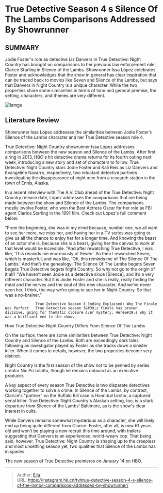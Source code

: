 # True Detective Season 4 s Silence Of The Lambs Comparisons Addressed By Showrunner


## SUMMARY 



  Jodie Foster&#39;s role as detective Liz Danvers in True Detective: Night Country has brought on comparisons to her previous law enforcement role, Clarice Starling in Silence of the Lambs.   Showrunner Issa López celebrates Foster and acknowledges that the show in general has clear inspiration that can be traced back to movies like Seven and Silence of the Lambs, but says that Danvers in Night Country is a unique character.   While the two properties share some similarities in terms of tone and general premise, the setting, characters, and themes are very different.  

![iamge](https://static1.srcdn.com/wordpress/wp-content/uploads/2024/01/jodie-foster-as-liz-danvers-in-true-detective_-night-country-juxtaposed-with-foster-as-clarice-starling-in-silence-of-the-lambs.jpg)

## Literature Review
Showrunner Issa López addresses the similarities between Jodie Foster’s Silence of the Lambs character and her True Detective season role 4.




True Detective: Night Country showrunner Issa López addresses comparisons between the new season and Silence of the Lambs. After first airing in 2013, HBO&#39;s hit detective drama returns for its fourth outing next week, introducing a new story and set of characters to follow. True Detective: Night Country stars Jodie Foster and Kali Reis as Liz Danvers and Evangeline Navarro, respectively, two reluctant detective partners investigating the disappearance of eight men from a research station in the town of Ennis, Alaska.




In a recent interview with The A.V. Club ahead of the True Detective: Night Country release date, López addresses the comparisons that are being made between the show and Silence of the Lambs. The comparisons mostly involve Foster, who won the Best Actress Oscar for her role as FBI agent Clarice Starling in the 1991 film. Check out López&#39;s full comment below:


&#34;From the beginning, she was in my mind because, number one, we all want to see her more, we miss her, and having her in a TV series was going to give us all the chance to enjoy her for a longer time. And knowing the beast of an actor she is, because she is a beast, giving her the canvas to work at that level would be incredible.
&#34;And after rewatching True Detective, I was like, ‘This reminds me enormously of Seven.&#39; So then I rewatched Seven, which is masterful, and was like, &#39;Oh, this reminds me of The Silence Of The Lambs.&#39; And that’s the genealogy: The Silence Of The Lambs begets Seven begets True Detective begets Night Country. So why not go to the origin of it all?
&#34;We haven’t seen Jodie as a detective since [Silence], and it’s a very different character. But it is Jodie Foster and she is really, really finding the meat and the nerves and the soul of this new character. And we’ve never seen her, I think, the way we’re going to see her in Night Country. So that was a no-brainer.&#34;





                  True Detective Season 3 Ending Explained: Why The Finale Was Perfect   True Detective season 3&#39;s finale has proven divisive, going for thematic closure over mystery. Here&#39;s why it was a brilliant end to the show.    


 How True Detective Night Country Differs From Silence Of The Lambs 
          

On the surface, there are some similarities between True Detective: Night Country and Silence of the Lambs. Both are exceedingly dark tales following an investigator played by Foster as she tracks down a sinister killer. When it comes to details, however, the two properties become very distinct.



Night Country is the first season of the show not to be penned by series creator Nic Pizzolatto, though he remains onboard as an executive producer.







A key aspect of every season True Detective is two disparate detectives working together to solve a crime. In Silence of the Lambs, by contrast, Clarice&#39;s &#34;partner&#34; on the Buffalo Bill case is Hannibal Lector, a captured serial killer. True Detective: Night Country&#39;s Alaskan setting, too, is a stark departure from Silence of the Lambs&#39; Baltimore, as is the show&#39;s clear interest in cults.

While Danvers remains somewhat mysterious as a character, she will likely end up being quite different from Clarice. Foster, after all, is now 61 years old and won&#39;t be playing a new recruit this time around, with trailers suggesting that Danvers is an experienced, world-weary cop. That being said, however, True Detective: Night Country is shaping up to the creepiest and most unsettling season yet, two qualities that Silence of the Lambs has in spades.



The new season of True Detective premieres on January 14 on HBO.









---

> Author: [Ella](https://instagram.hk.cn/)  
> URL: https://instagram.hk.cn/tv/true-detective-season-4-s-silence-of-the-lambs-comparisons-addressed-by-showrunner/  

